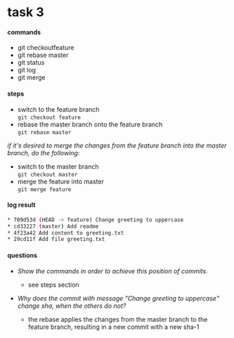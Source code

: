 # task 3

#### commands
* git checkoutfeature
* git rebase master
* git status
* git log
* git merge

#### steps
* switch to the feature branch  
```git checkout feature```
* rebase the master branch onto the feature branch  
```git rebase master```

*if it's desired to merge the changes from the feature branch into the master branch, do the following*:
* switch to the master branch  
```git checkout master```
* merge the feature into master  
```git merge feature```


#### log result
```bash
* 709d53d (HEAD -> feature) Change greeting to uppercase
* cd33227 (master) Add readme
* 4f23a42 Add content to greeting.txt
* 29cd11f Add file greeting.txt

```

#### questions
* *Show the commands in order to achieve this position of commits.*
    * see steps section

* *Why does the commit with message "Change greeting to uppercase" change sha, when the others do not?*
    * the rebase applies the changes from the master branch to the feature branch, resulting in a new commit with a new sha-1 